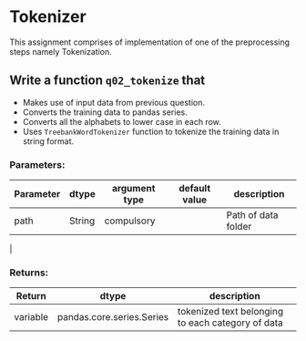 # Tokenizer

This assignment comprises of implementation of one of the preprocessing steps namely Tokenization.


## Write a function `q02_tokenize` that 
- Makes use of input data from previous question.
- Converts the training data to pandas series.
- Converts all the alphabets to lower case in each row.
- Uses `TreebankWordTokenizer` function to tokenize the training data in string format.



### Parameters:

| Parameter | dtype | argument type | default value | description |
| --- | --- | --- | --- | --- | 
| path | String | compulsory |  | Path of data folder |
|



### Returns:

| Return | dtype | description |
| --- | --- | --- | 
| variable | pandas.core.series.Series | tokenized text belonging to each category of data |
